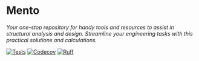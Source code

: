 # Mento
*Your one-stop repository for handy tools and resources to assist in structural analysis and design. Streamline your engineering tasks with this practical solutions and calculations.*

[![Tests](https://github.com/mihdicaballero/mento/actions/workflows/Tests.yml/badge.svg)][tests]
[![Codecov](https://codecov.io/gh/robbievanleeuwen/concrete-properties/branch/master/graph/badge.svg)][codecov]
[![Ruff](https://img.shields.io/endpoint?url=https://raw.githubusercontent.com/charliermarsh/ruff/main/assets/badge/v2.json)][ruff]

[tests]: https://github.com/mihdicaballero/mento/actions/workflows/tests.yml
[ruff]: https://github.com/charliermarsh/ruff
[codecov]: https://app.codecov.io/github/mihdicaballero/mento